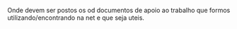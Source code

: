 Onde devem ser postos os od documentos de apoio ao trabalho que formos utilizando/encontrando na net e que seja uteis.
